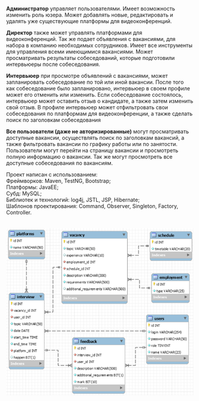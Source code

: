 <p><b>Администратор</b> управляет пользователями. Имеет возможность изменить роль юзера. Может добавлять новые, редактировать
и удалять уже существующие платформы для видеоконференций.</p>
<p><b>Директор</b> также может управлять платформами для видеоконференций. Так же подает объявления с вакансиями, для набора 
в компанию необходимых сотрудников. Имеет все инструменты для управления всеми имеющимися вакансиями. Может просматривать
результаты собеседований, которые подготовили интервьюеры после собеседования.</p>
<p><b>Интервьюер</b> при просмотре объявлений с вакансиями, может запланировать собеседование по той или иной вакансии.
После того как собеседование было запланировано, интервьюер в своем профиле может его отменить или изменить. Если 
собеседование состоялось, интервьюер может оставить отзыв о кандидате, а также затем изменить свой отзыв. В профиле интервьюер
может отфильтровать свои собеседования по платформам для видеоконференции, а также сделать поиск по заголовкам собеседования</p>
<p><b>Все пользователи (даже не авторизированные)</b> могут просматривать доступные вакансии, осуществлять поиск по заголовкам
вакансий, а также фильтровать вакансии по графику работы или по занятости. Пользователи могут перейти на страницу
вакансии и просмотреть полную информацию о вакансии. Так же могут просмотреть все доступные собеседования по вакансиям.</p>

Проект написан с использованием:<br>
Фреймворков: Maven, TestNG, Bootstrap;<br>
Платформы: JavaEE;<br>
Субд: MySQL;<br>
Библиотек и технологий: log4j, JSTL, JSP, Hibernate;<br>
Шаблонов проектирования: Command, Observer, Singleton, Factory, Controller.<br>
<br><br>![img.png](img.png)